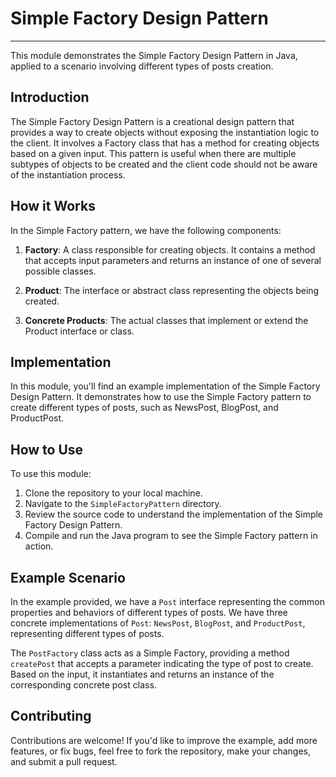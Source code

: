 # Simple Factory Design Pattern

---

This module demonstrates the Simple Factory Design Pattern in Java, applied to a scenario involving different types of posts creation.

## Introduction

The Simple Factory Design Pattern is a creational design pattern that provides a way to create objects without exposing the instantiation logic to the client. It involves a Factory class that has a method for creating objects based on a given input. This pattern is useful when there are multiple subtypes of objects to be created and the client code should not be aware of the instantiation process.

## How it Works

In the Simple Factory pattern, we have the following components:

1. **Factory**: A class responsible for creating objects. It contains a method that accepts input parameters and returns an instance of one of several possible classes.

2. **Product**: The interface or abstract class representing the objects being created.

3. **Concrete Products**: The actual classes that implement or extend the Product interface or class.

## Implementation

In this module, you'll find an example implementation of the Simple Factory Design Pattern. It demonstrates how to use the Simple Factory pattern to create different types of posts, such as NewsPost, BlogPost, and ProductPost.

## How to Use

To use this module:

1. Clone the repository to your local machine.
2. Navigate to the `SimpleFactoryPattern` directory.
3. Review the source code to understand the implementation of the Simple Factory Design Pattern.
4. Compile and run the Java program to see the Simple Factory pattern in action.

## Example Scenario

In the example provided, we have a `Post` interface representing the common properties and behaviors of different types of posts. We have three concrete implementations of `Post`: `NewsPost`, `BlogPost`, and `ProductPost`, representing different types of posts.

The `PostFactory` class acts as a Simple Factory, providing a method `createPost` that accepts a parameter indicating the type of post to create. Based on the input, it instantiates and returns an instance of the corresponding concrete post class.

## Contributing

Contributions are welcome! If you'd like to improve the example, add more features, or fix bugs, feel free to fork the repository, make your changes, and submit a pull request.
